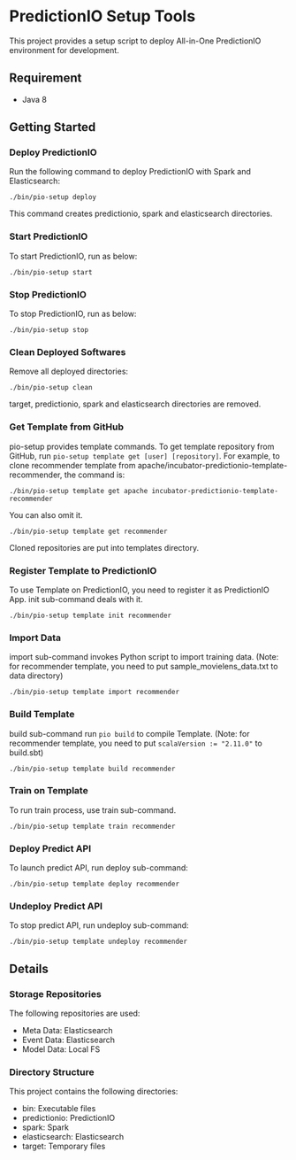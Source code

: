 # PredictionIO Setup Tools

This project provides a setup script to deploy All-in-One PredictionIO environment for development.

## Requirement

* Java 8

## Getting Started

### Deploy PredictionIO

Run the following command to deploy PredictionIO with Spark and Elasticsearch:

```
./bin/pio-setup deploy
```

This command creates predictionio, spark and elasticsearch directories.

### Start PredictionIO

To start PredictionIO, run as below:

```
./bin/pio-setup start
```

### Stop PredictionIO

To stop PredictionIO, run as below:

```
./bin/pio-setup stop
```

### Clean Deployed Softwares

Remove all deployed directories:

```
./bin/pio-setup clean
```

target, predictionio, spark and elasticsearch directories are removed.

### Get Template from GitHub

pio-setup provides template commands.
To get template repository from GitHub, run `pio-setup template get [user] [repository]`.
For example, to clone recommender template from apache/incubator-predictionio-template-recommender, the command is:

```
./bin/pio-setup template get apache incubator-predictionio-template-recommender
```

You can also omit it.

```
./bin/pio-setup template get recommender
```

Cloned repositories are put into templates directory.

### Register Template to PredictionIO

To use Template on PredictionIO, you need to register it as PredictionIO App.
init sub-command deals with it.

```
./bin/pio-setup template init recommender
```

### Import Data

import sub-command invokes Python script to import training data.
(Note: for recommender template, you need to put sample_movielens_data.txt to data directory)

```
./bin/pio-setup template import recommender
```

### Build Template

build sub-command run `pio build` to compile Template.
(Note: for recommender template, you need to put `scalaVersion := "2.11.0"` to build.sbt)

```
./bin/pio-setup template build recommender
```

### Train on Template

To run train process, use train sub-command.

```
./bin/pio-setup template train recommender
```

### Deploy Predict API

To launch predict API, run deploy sub-command:

```
./bin/pio-setup template deploy recommender
```

### Undeploy Predict API

To stop predict API, run undeploy sub-command:

```
./bin/pio-setup template undeploy recommender
```


## Details

### Storage Repositories

The following repositories are used:

* Meta Data: Elasticsearch
* Event Data: Elasticsearch
* Model Data: Local FS

### Directory Structure

This project contains the following directories:

* bin: Executable files
* predictionio: PredictionIO
* spark: Spark
* elasticsearch: Elasticsearch
* target: Temporary files
